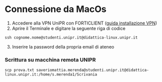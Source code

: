 # Connessione da MacOs 
1. Accedere alla VPN UniPR con FORTICLIENT ([guida installazione VPN](https://www.biblioteche.unipr.it/it/node/2366))
2. Aprire il Terminale e digitare la seguente riga di codice
```
ssh cognome.nome@studenti.unipr.it@didattica-linux.unipr.it
```
3. Inserire la password della propria email di ateneo


### Scrittura su macchina remota UNIPR
```
scp prova.txt saveriomattia.merenda@studenti.unipr.it@didattica-linux.unipr.it:/home/s.merenda1/Scrivania
```